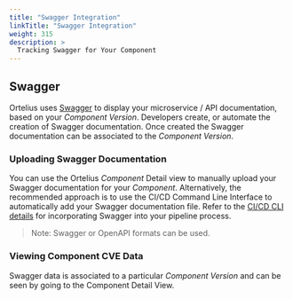 ```yaml
---
title: "Swagger Integration"
linkTitle: "Swagger Integration"
weight: 315
description: >
  Tracking Swagger for Your Component
---
```


## Swagger

Ortelius uses [Swagger](https://swagger.io/) to display your microservice / API documentation, based on your _Component Version_. Developers create, or automate the creation of Swagger documentation. Once created the Swagger documentation can be associated to the _Component Version_.

### Uploading Swagger Documentation

You can use the Ortelius _Component_ Detail view to manually upload your Swagger documentation for your _Component_. Alternatively, the recommended approach is to use the CI/CD Command Line Interface to automatically add your Swagger documentation file. Refer to the [CI/CD CLI details](https://github.com/ortelius/ortelius-cli/blob/main/doc/dh.md) for incorporating Swagger into your pipeline process.

> Note: Swagger or OpenAPI formats can be used.

### Viewing Component CVE Data

Swagger data is associated to a particular _Component Version_ and can be seen by going to the Component Detail View.